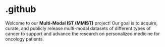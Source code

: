 # .github

Welcome to our **Multi-Modal IST (MMIST)** project! Our goal is to acquire, curate, and publicly release multi-modal datasets of different types of cancer to support and advance the research on personalized medicine for oncology patients.


